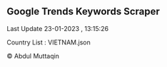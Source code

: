 

## Google Trends Keywords Scraper 
 
Last Update 23-01-2023 , 13:15:26

Country List :
VIETNAM.json



© Abdul Muttaqin 
